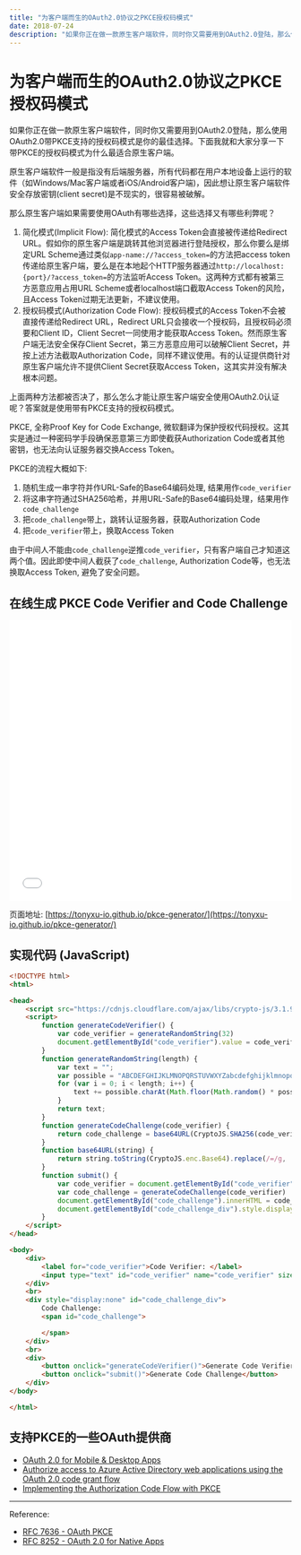 ```yaml
---
title: "为客户端而生的OAuth2.0协议之PKCE授权码模式"
date: 2018-07-24
description: "如果你正在做一款原生客户端软件，同时你又需要用到OAuth2.0登陆，那么使用OAuth2.0带PKCE支持的授权码模式是你的最佳选择。下面我就和大家分享一下带PKCE的授权码模式为什么最适合原生客户端。"
---
```


# 为客户端而生的OAuth2.0协议之PKCE授权码模式

如果你正在做一款原生客户端软件，同时你又需要用到OAuth2.0登陆，那么使用OAuth2.0带PKCE支持的授权码模式是你的最佳选择。下面我就和大家分享一下带PKCE的授权码模式为什么最适合原生客户端。

原生客户端软件一般是指没有后端服务器，所有代码都在用户本地设备上运行的软件（如Windows/Mac客户端或者iOS/Android客户端)，因此想让原生客户端软件安全存放密钥(client secret)是不现实的，很容易被破解。

那么原生客户端如果需要使用OAuth有哪些选择，这些选择又有哪些利弊呢？

1. 简化模式(Implicit Flow): 简化模式的Access Token会直接被传递给Redirect URL。假如你的原生客户端是跳转其他浏览器进行登陆授权，那么你要么是绑定URL Scheme通过类似`app-name://?access_token=`的方法把access token传递给原生客户端，要么是在本地起个HTTP服务器通过`http://localhost:{port}/?access_token=`的方法监听Access Token。这两种方式都有被第三方恶意应用占用URL Scheme或者localhost端口截取Access Token的风险，且Access Token过期无法更新，不建议使用。
2. 授权码模式(Authorization Code Flow): 授权码模式的Access Token不会被直接传递给Redirect URL，Redirect URL只会接收一个授权码，且授权码必须要和Client ID，Client Secret一同使用才能获取Access Token。然而原生客户端无法安全保存Client Secret，第三方恶意应用可以破解Client Secret，并按上述方法截取Authorization Code，同样不建议使用。有的认证提供商针对原生客户端允许不提供Client Secret获取Access Token，这其实并没有解决根本问题。

上面两种方法都被否决了，那么怎么才能让原生客户端安全使用OAuth2.0认证呢？答案就是使用带有PKCE支持的授权码模式。

PKCE, 全称Proof Key for Code Exchange, 微软翻译为保护授权代码授权。这其实是通过一种密码学手段确保恶意第三方即使截获Authorization Code或者其他密钥，也无法向认证服务器交换Access Token。

PKCE的流程大概如下:

1. 随机生成一串字符并作URL-Safe的Base64编码处理, 结果用作`code_verifier`
2. 将这串字符通过SHA256哈希，并用URL-Safe的Base64编码处理，结果用作`code_challenge`
3. 把`code_challenge`带上，跳转认证服务器，获取Authorization Code
4. 把`code_verifier`带上，换取Access Token

由于中间人不能由`code_challenge`逆推`code_verifier`，只有客户端自己才知道这两个值。因此即使中间人截获了`code_challenge`, Authorization Code等，也无法换取Access Token, 避免了安全问题。

## 在线生成 PKCE Code Verifier and Code Challenge

<iframe width="100%" height="500" src="//tonyxu-io.github.io/pkce-generator/index.html" allowfullscreen="allowfullscreen" allowpaymentrequest frameborder="0">https://tonyxu-io.github.io/pkce-generator/</iframe>

页面地址: [https://tonyxu-io.github.io/pkce-generator/](https://tonyxu-io.github.io/pkce-generator/)

## 实现代码 (JavaScript)

```html
<!DOCTYPE html>
<html>

<head>
    <script src="https://cdnjs.cloudflare.com/ajax/libs/crypto-js/3.1.9-1/crypto-js.min.js"></script>
    <script>
        function generateCodeVerifier() {
            var code_verifier = generateRandomString(32)
            document.getElementById("code_verifier").value = code_verifier
        }
        function generateRandomString(length) {
            var text = "";
            var possible = "ABCDEFGHIJKLMNOPQRSTUVWXYZabcdefghijklmnopqrstuvwxyz0123456789";
            for (var i = 0; i < length; i++) {
                text += possible.charAt(Math.floor(Math.random() * possible.length));
            }
            return text;
        }
        function generateCodeChallenge(code_verifier) {
            return code_challenge = base64URL(CryptoJS.SHA256(code_verifier))
        }
        function base64URL(string) {
            return string.toString(CryptoJS.enc.Base64).replace(/=/g, '').replace(/\+/g, '-').replace(/\//g, '_')
        }
        function submit() {
            var code_verifier = document.getElementById("code_verifier").value
            var code_challenge = generateCodeChallenge(code_verifier)
            document.getElementById("code_challenge").innerHTML = code_challenge
            document.getElementById("code_challenge_div").style.display ="block"
        }
    </script>
</head>

<body>
    <div>
        <label for="code_verifier">Code Verifier: </label>
        <input type="text" id="code_verifier" name="code_verifier" size="38">
    </div>
    <br>
    <div style="display:none" id="code_challenge_div">
        Code Challenge:
        <span id="code_challenge">

        </span>
    </div>
    <br>
    <div>
        <button onclick="generateCodeVerifier()">Generate Code Verifier</button>
        <button onclick="submit()">Generate Code Challenge</button>
    </div>
</body>

</html>
```

## 支持PKCE的一些OAuth提供商

- [OAuth 2.0 for Mobile & Desktop Apps](https://developers.google.com/identity/protocols/OAuth2InstalledApp)
- [Authorize access to Azure Active Directory web applications using the OAuth 2.0 code grant flow](https://docs.microsoft.com/en-us/azure/active-directory/develop/active-directory-protocols-oauth-code)
- [Implementing the Authorization Code Flow with PKCE](https://developer.okta.com/authentication-guide/implementing-authentication/auth-code-pkce)

------

Reference:

- [RFC 7636 - OAuth PKCE](https://tools.ietf.org/html/rfc7636)
- [RFC 8252 - OAuth 2.0 for Native Apps](https://tools.ietf.org/html/rfc8252)